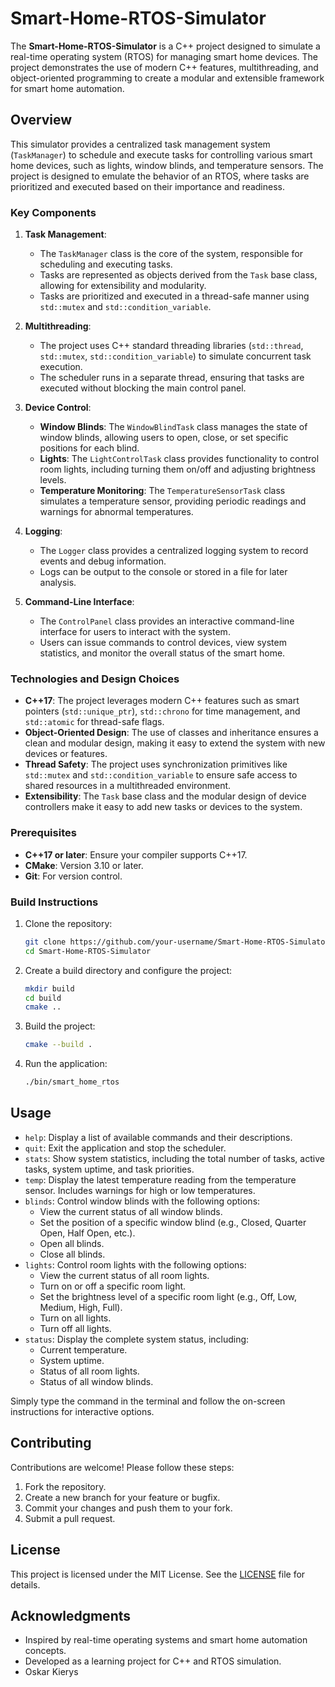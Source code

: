 # Smart-Home-RTOS-Simulator

The **Smart-Home-RTOS-Simulator** is a C++ project designed to simulate a real-time operating system (RTOS) for managing smart home devices. The project demonstrates the use of modern C++ features, multithreading, and object-oriented programming to create a modular and extensible framework for smart home automation.

## Overview

This simulator provides a centralized task management system (`TaskManager`) to schedule and execute tasks for controlling various smart home devices, such as lights, window blinds, and temperature sensors. The project is designed to emulate the behavior of an RTOS, where tasks are prioritized and executed based on their importance and readiness.

### Key Components

1. **Task Management**:
   - The `TaskManager` class is the core of the system, responsible for scheduling and executing tasks.
   - Tasks are represented as objects derived from the `Task` base class, allowing for extensibility and modularity.
   - Tasks are prioritized and executed in a thread-safe manner using `std::mutex` and `std::condition_variable`.

2. **Multithreading**:
   - The project uses C++ standard threading libraries (`std::thread`, `std::mutex`, `std::condition_variable`) to simulate concurrent task execution.
   - The scheduler runs in a separate thread, ensuring that tasks are executed without blocking the main control panel.

3. **Device Control**:
   - **Window Blinds**: The `WindowBlindTask` class manages the state of window blinds, allowing users to open, close, or set specific positions for each blind.
   - **Lights**: The `LightControlTask` class provides functionality to control room lights, including turning them on/off and adjusting brightness levels.
   - **Temperature Monitoring**: The `TemperatureSensorTask` class simulates a temperature sensor, providing periodic readings and warnings for abnormal temperatures.

4. **Logging**:
   - The `Logger` class provides a centralized logging system to record events and debug information.
   - Logs can be output to the console or stored in a file for later analysis.

5. **Command-Line Interface**:
   - The `ControlPanel` class provides an interactive command-line interface for users to interact with the system.
   - Users can issue commands to control devices, view system statistics, and monitor the overall status of the smart home.
   
### Technologies and Design Choices

- **C++17**: The project leverages modern C++ features such as smart pointers (`std::unique_ptr`), `std::chrono` for time management, and `std::atomic` for thread-safe flags.
- **Object-Oriented Design**: The use of classes and inheritance ensures a clean and modular design, making it easy to extend the system with new devices or features.
- **Thread Safety**: The project uses synchronization primitives like `std::mutex` and `std::condition_variable` to ensure safe access to shared resources in a multithreaded environment.
- **Extensibility**: The `Task` base class and the modular design of device controllers make it easy to add new tasks or devices to the system.

### Prerequisites

- **C++17 or later**: Ensure your compiler supports C++17.
- **CMake**: Version 3.10 or later.
- **Git**: For version control.

### Build Instructions

1. Clone the repository:
   ```sh
   git clone https://github.com/your-username/Smart-Home-RTOS-Simulator.git
   cd Smart-Home-RTOS-Simulator
   ```
2. Create a build directory and configure the project:
   ```sh
   mkdir build
   cd build
   cmake ..
   ```
3. Build the project:
   ```sh
   cmake --build .
   ```
4. Run the application:
   ```sh
   ./bin/smart_home_rtos
   ```
## Usage

- `help`: Display a list of available commands and their descriptions.
- `quit`: Exit the application and stop the scheduler.
- `stats`: Show system statistics, including the total number of tasks, active tasks, system uptime, and task priorities.
- `temp`: Display the latest temperature reading from the temperature sensor. Includes warnings for high or low temperatures.
- `blinds`: Control window blinds with the following options:
  - View the current status of all window blinds.
  - Set the position of a specific window blind (e.g., Closed, Quarter Open, Half Open, etc.).
  - Open all blinds.
  - Close all blinds.
- `lights`: Control room lights with the following options:
  - View the current status of all room lights.
  - Turn on or off a specific room light.
  - Set the brightness level of a specific room light (e.g., Off, Low, Medium, High, Full).
  - Turn on all lights.
  - Turn off all lights.
- `status`: Display the complete system status, including:
  - Current temperature.
  - System uptime.
  - Status of all room lights.
  - Status of all window blinds.

Simply type the command in the terminal and follow the on-screen instructions for interactive options.

## Contributing

Contributions are welcome! Please follow these steps:

1. Fork the repository.
2. Create a new branch for your feature or bugfix.
3. Commit your changes and push them to your fork.
4. Submit a pull request.

## License

This project is licensed under the MIT License. See the [LICENSE](LICENSE) file for details.

## Acknowledgments

- Inspired by real-time operating systems and smart home automation concepts.
- Developed as a learning project for C++ and RTOS simulation.
- Oskar Kierys
